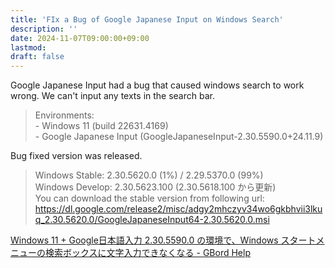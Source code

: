 ```yaml
---
title: 'FIx a Bug of Google Japanese Input on Windows Search'
description: ''
date: 2024-11-07T09:00:00+09:00
lastmod: 
draft: false
---
```


Google Japanese Input had a bug that caused windows search to work wrong. We can't input any texts in the search bar.

> Environments:<br> - Windows 11 (build 22631.4169)<br>- Google Japanese Input (GoogleJapaneseInput-2.30.5590.0+24.11.9)

Bug fixed version was released.

> Windows Stable: 2.30.5620.0 (1%)  / 2.29.5370.0 (99%)<br>
Windows Develop: 2.30.5623.100 (2.30.5618.100 から更新)<br>You can download the stable version from following url:<br>
https://dl.google.com/release2/misc/adgy2mhczyv34wo6gkbhvii3lkuq_2.30.5620.0/GoogleJapaneseInput64-2.30.5620.0.msi

[Windows 11 + Google日本語入力 2.30.5590.0 の環境で、Windows スタートメニューの検索ボックスに文字入力できなくなる - GBord Help](https://support.google.com/gboard/thread/300465502/windows-11-google%E6%97%A5%E6%9C%AC%E8%AA%9E%E5%85%A5%E5%8A%9B-2-30-5590-0-%E3%81%AE%E7%92%B0%E5%A2%83%E3%81%A7%E3%80%81windows-%E3%82%B9%E3%82%BF%E3%83%BC%E3%83%88%E3%83%A1%E3%83%8B%E3%83%A5%E3%83%BC%E3%81%AE%E6%A4%9C%E7%B4%A2%E3%83%9C%E3%83%83%E3%82%AF%E3%82%B9%E3%81%AB%E6%96%87%E5%AD%97%E5%85%A5%E5%8A%9B%E3%81%A7%E3%81%8D%E3%81%AA%E3%81%8F%E3%81%AA%E3%82%8B)
